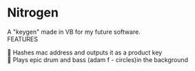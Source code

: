 # Nitrogen
A "keygen" made in VB for my future software.  
FEATURES

🔑 Hashes mac address and outputs it as a product key  
🥁 Plays epic drum and bass (adam f - circles)in the background  
